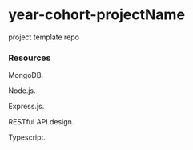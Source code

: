 # year-cohort-projectName
project template repo

### Resources
MongoDB. 

Node.js. 

Express.js. 

RESTful API design.   

Typescript.  
